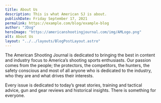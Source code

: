 ```yaml
---
title: About Us
description: This is what American SJ is about.
publishDate: Friday September 17, 2021
permalink: https://example.com/blog/example-blog
author: "JDog"
heroImage: "https://americanshootingjournal.com/img/AMLogo.png"
alt: About Us
layout: "../../layouts/BlogPostLayout.astro"
---
```


The American Shooting Journal is dedicated to bringing the best in content and industry focus to America’s shooting sports enthusiasts. Our passion comes from the people; the protectors, the competitors, the hunters, the safety conscious and most of all anyone who is dedicated to the industry, who they are and what drives their interests.

Every issue is dedicated to today’s great stories, training and tactical advice, gun and gear reviews and historical insights. There is something for everyone.

